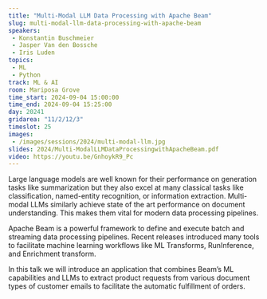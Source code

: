 ```yaml
---
title: "Multi-Modal LLM Data Processing with Apache Beam"
slug: multi-modal-llm-data-processing-with-apache-beam
speakers:
 - Konstantin Buschmeier
 - Jasper Van den Bossche
 - Iris Luden
topics:
 - ML
 - Python
track: ML & AI
room: Mariposa Grove
time_start: 2024-09-04 15:00:00
time_end: 2024-09-04 15:25:00
day: 20241
gridarea: "11/2/12/3"
timeslot: 25
images:
 - /images/sessions/2024/multi-modal-llm.jpg
slides: 2024/Multi-ModalLLMDataProcessingwithApacheBeam.pdf
video: https://youtu.be/GnhoykR9_Pc
---
```


Large language models are well known for their performance on generation tasks like summarization but they also excel at many classical tasks like classification, named-entity recognition, or information extraction. Multi-modal LLMs similarly achieve state of the art performance on document understanding. This makes them vital for modern data processing pipelines.

Apache Beam is a powerful framework to define and execute batch and streaming data processing pipelines. Recent releases introduced many tools to facilitate machine learning workflows like ML Transforms, RunInference, and Enrichment transform.

In this talk we will introduce an application that combines Beam’s ML capabilities and LLMs to extract product requests from various document types of customer emails to facilitate the automatic fulfillment of orders.